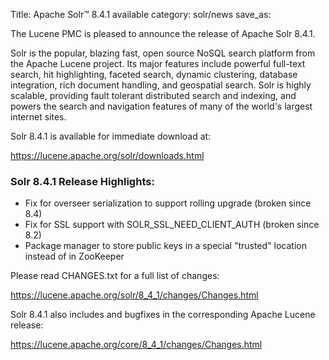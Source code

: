 Title: Apache Solr™ 8.4.1 available
category: solr/news
save_as: 

The Lucene PMC is pleased to announce the release of Apache Solr 8.4.1.

Solr is the popular, blazing fast, open source NoSQL search platform from the Apache Lucene project. Its major features include powerful full-text search, hit highlighting, faceted search, dynamic clustering, database integration, rich document handling, and geospatial search. Solr is highly scalable, providing fault tolerant distributed search and indexing, and powers the search and navigation features of many of the world's largest internet sites.

Solr 8.4.1 is available for immediate download at:

  <https://lucene.apache.org/solr/downloads.html>

### Solr 8.4.1 Release Highlights:

  * Fix for overseer serialization to support rolling upgrade (broken since 8.4)
  * Fix for SSL support with SOLR_SSL_NEED_CLIENT_AUTH (broken since 8.2)
  * Package manager to store public keys in a special "trusted" location instead of in ZooKeeper

Please read CHANGES.txt for a full list of changes:

  <https://lucene.apache.org/solr/8_4_1/changes/Changes.html>

Solr 8.4.1 also includes  and bugfixes in the corresponding Apache Lucene release:

  <https://lucene.apache.org/core/8_4_1/changes/Changes.html>